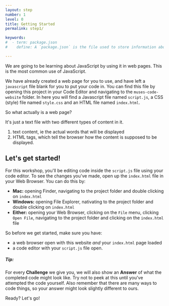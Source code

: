 ```yaml
---
layout: step
number: 1
level: 0
title: Getting Started
permalink: step1/

keywords:
#  - term: package.json
#    define: A `package.json` is the file used to store information about a Node.js project, such as its name and its dependencies. Read more [here](https://docs.npmjs.com/files/package.json).

---
```


<!-- https://developer.mozilla.org/en-US/docs/Web/HTML -->

We are going to be learning about JavaScript by using it in web pages.  This is the most common use of JavaScript.

We have already created a web page for you to use, and have left a `javascript` file blank for you to put your code in. You can find this file by opening this project in your Code Editor and navigating to the `muses-code-website` folder. In here you will find a Javascript file named `script.js`, a CSS (style) file named `style.css` and an HTML file named `index.html`.

So what actually is a web page?

It's just a text file with two different types of content in it.

1. text content, ie the actual words that will be displayed
2. HTML tags, which tell the browser how the content is supposed to be displayed.

## Let's get started!

For this workshop, you'll be editing code inside the `script.js` file using your code editor. To see the changes you've made, open up the `index.html` file in your Web Browser. You can do this by:
- **Mac:** opening Finder, navigating to the project folder and double clicking on `index.html`
- **Windows:** opening File Explorer, nativating to the project folder and double clicking on `index.html`
- **Either:** opening your Web Browser, clicking on the `File` menu, clicking `Open File`, navigating to the project folder and clicking on the `index.html` file

So before we get started, make sure you have:
- a web browser open with this website *and* your `index.html` page loaded
- a code editor with your `script.js` file open.

##### Tip: 
For every **Challenge** we give you, we will also show an **Answer** of what the completed code might look like. Try not to peek at this until you've attempted the code yourself. Also remember that there are many ways to code things, so your answer might look slightly different to ours.

Ready? Let's go!